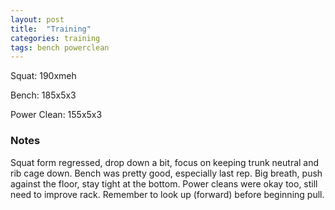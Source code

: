 ```yaml
---
layout: post
title:  "Training"
categories: training
tags: bench powerclean
---
```


Squat:      190xmeh

Bench:      185x5x3

Power Clean:   155x5x3

### Notes

Squat form regressed, drop down a bit, focus on keeping trunk neutral and rib
cage down. Bench was pretty good, especially last rep. Big breath, push against
the floor, stay tight at the bottom. Power cleans were okay too, still need to
improve rack. Remember to look up (forward) before beginning pull.

